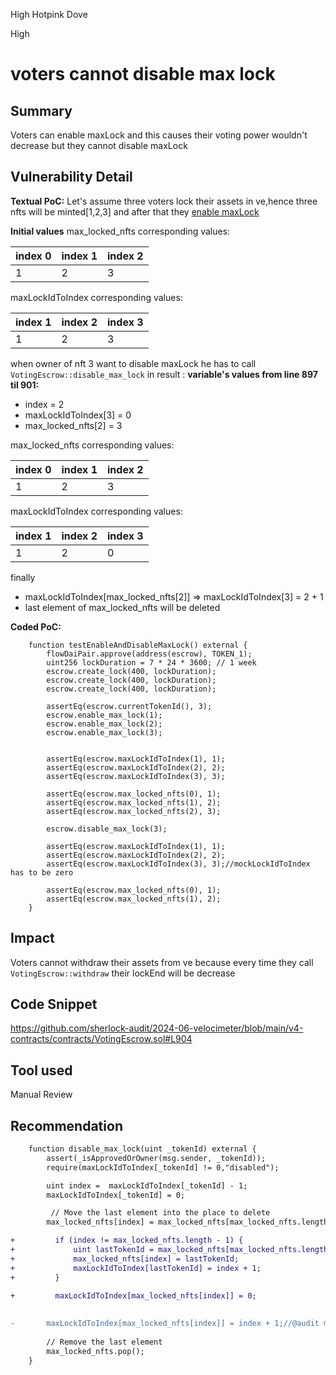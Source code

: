 High Hotpink Dove

High

# voters cannot disable max lock

## Summary
Voters can enable maxLock and this causes their voting power wouldn't decrease but they cannot disable maxLock

## Vulnerability Detail
**Textual PoC:**
Let's assume three voters lock their assets in ve,hence three nfts will be minted[1,2,3] and after that they [enable maxLock](https://github.com/sherlock-audit/2024-06-velocimeter/blob/main/v4-contracts/contracts/VotingEscrow.sol#L883)

**Initial values**
max_locked_nfts corresponding values:



| index 0 | index 1 | index 2 |
| -------- | -------- | -------- |
| 1     | 2     | 3     |

maxLockIdToIndex corresponding values:

| index 1 | index 2 | index 3 |
| -------- | -------- | -------- |
| 1     | 2     | 3     |
 
 when owner of nft 3 want to disable maxLock he has to call `VotingEscrow::disable_max_lock`  in result :
**variable's values from line 897 til 901:**
* index = 2
* maxLockIdToIndex[3] = 0
* max_locked_nfts[2] = 3

max_locked_nfts corresponding values:



| index 0 | index 1 | index 2 |
| -------- | -------- | -------- |
| 1     | 2     | 3     |

maxLockIdToIndex corresponding values:

| index 1 | index 2 | index 3 |
| -------- | -------- | -------- |
| 1     | 2     | 0     |

finally
* maxLockIdToIndex[max_locked_nfts[2]] => maxLockIdToIndex[3] = 2 + 1
* last element of max_locked_nfts will be deleted

**Coded PoC:**

```solidity
    function testEnableAndDisableMaxLock() external {
        flowDaiPair.approve(address(escrow), TOKEN_1);
        uint256 lockDuration = 7 * 24 * 3600; // 1 week
        escrow.create_lock(400, lockDuration);
        escrow.create_lock(400, lockDuration);
        escrow.create_lock(400, lockDuration);

        assertEq(escrow.currentTokenId(), 3);
        escrow.enable_max_lock(1);
        escrow.enable_max_lock(2);
        escrow.enable_max_lock(3);


        assertEq(escrow.maxLockIdToIndex(1), 1);
        assertEq(escrow.maxLockIdToIndex(2), 2);
        assertEq(escrow.maxLockIdToIndex(3), 3);

        assertEq(escrow.max_locked_nfts(0), 1);
        assertEq(escrow.max_locked_nfts(1), 2);
        assertEq(escrow.max_locked_nfts(2), 3);

        escrow.disable_max_lock(3);

        assertEq(escrow.maxLockIdToIndex(1), 1);
        assertEq(escrow.maxLockIdToIndex(2), 2);
        assertEq(escrow.maxLockIdToIndex(3), 3);//mockLockIdToIndex has to be zero 

        assertEq(escrow.max_locked_nfts(0), 1);
        assertEq(escrow.max_locked_nfts(1), 2);
    }
```



## Impact
Voters cannot withdraw their assets from ve because every time they call `VotingEscrow::withdraw` their lockEnd will be decrease

## Code Snippet
https://github.com/sherlock-audit/2024-06-velocimeter/blob/main/v4-contracts/contracts/VotingEscrow.sol#L904

## Tool used

Manual Review

## Recommendation
```diff
    function disable_max_lock(uint _tokenId) external {
        assert(_isApprovedOrOwner(msg.sender, _tokenId));
        require(maxLockIdToIndex[_tokenId] != 0,"disabled");

        uint index =  maxLockIdToIndex[_tokenId] - 1;
        maxLockIdToIndex[_tokenId] = 0;

         // Move the last element into the place to delete
        max_locked_nfts[index] = max_locked_nfts[max_locked_nfts.length - 1];

+         if (index != max_locked_nfts.length - 1) {
+             uint lastTokenId = max_locked_nfts[max_locked_nfts.length - 1];
+             max_locked_nfts[index] = lastTokenId;
+             maxLockIdToIndex[lastTokenId] = index + 1;
+         }
        
+         maxLockIdToIndex[max_locked_nfts[index]] = 0;
        

-       maxLockIdToIndex[max_locked_nfts[index]] = index + 1;//@audit maxLockIdToIndex computes wrongly when lps want to disable last element in array
        
        // Remove the last element
        max_locked_nfts.pop();
    }
```

